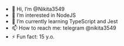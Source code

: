 - 👋 Hi, I’m @Nikita3549
- 👀 I’m interested in NodeJS
- 🌱 I’m currently learning TypeScript and Jest
- 📫 How to reach me: telegram @nikita3549
- ⚡ Fun fact: 15 y.o.

<!---
Nikita3549/Nikita3549 is a ✨ special ✨ repository because its `README.md` (this file) appears on your GitHub profile.
You can click the Preview link to take a look at your changes.
--->
